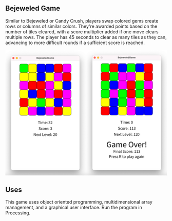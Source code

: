 ## Bejeweled Game

Similar to Bejeweled or Candy Crush, players swap colored gems create rows or columns of similar colors. They're awarded points based on the number of tiles cleared, with a score multiplier added if one move clears multiple rows. The player has 45 seconds to clear as many tiles as they can, advancing to more difficult rounds if a sufficient score is reached.

![Bejeweled Game banner](https://github.com/johnlamair/Bejeweled-Game/blob/main/Game-Teaser.png?raw=true)

## Uses

This game uses object oriented programming, multidimensional array management, and a graphical user interface. Run the program in Processing.
